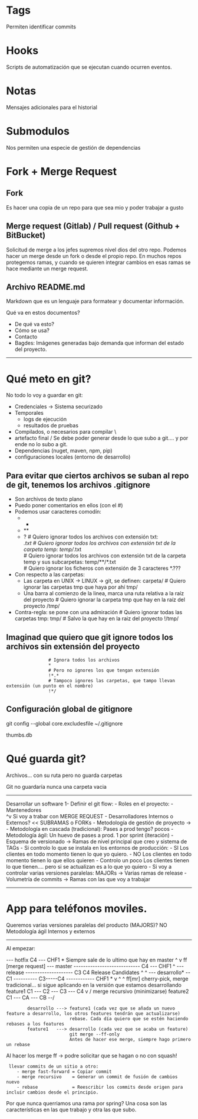 # Tags

Permiten identificar commits

# Hooks

Scripts de automatización que se ejecutan cuando ocurren eventos.

# Notas

Mensajes adicionales para el historial

# Submodulos

Nos permiten una especie de gestión de dependencias

# Fork + Merge Request

## Fork

Es hacer una copia de un repo para que sea mio y poder trabajar a gusto

## Merge request (Gitlab) / Pull request (Github + BitBucket)

Solicitud de merge a los jefes supremos nivel dios del otro repo.
Podemos hacer un merge desde un fork o desde el propio repo. 
En muchos repos protegemos ramas, y cuando se quieren integrar cambios en esas ramas se hace mediante un merge request.

## Archivo README.md

Markdown que es un lenguaje para formatear y documentar información.

Qué va en estos documentos?
- De qué va esto?
- Cómo se usa?
- Contacto
- Bagdes: Imágenes generadas bajo demanda que informan del estado del proyecto.

---

# Qué meto en git?

No todo lo voy a guardar en git:
- Credenciales -> Sistema securizado
- Temporales
  - logs de ejecución
  - resultados de pruebas
- Compilados, o necesarios para compilar \
- artefacto final                        / Se debe poder generar desde lo que subo a git.... y por ende no lo subo a git.
- Dependencias (nuget, maven, npm, pip)
- configuraciones locales (entorno de desarrollo)

## Para evitar que ciertos archivos se suban al repo de git, tenemos los archivos .gitignore

- Son archivos de texto plano
- Puedo poner comentarios en ellos (con el #)
- Podemos usar caracteres comodín:
  - *
  - **
  - ?
                                                    # Quiero ignorar todos los archivos con extensión txt:                
                                                    *.txt
                                                    # Quiero ignorar todos los archivos con extensión txt de la carpeta temp:
                                                    temp/*.txt                
                                                    # Quiero ignorar todos los archivos con extensión txt de la carpeta temp y sus subcarpetas:
                                                    temp/**/*.txt                
                                                    # Quiero ignorar los ficheros con extensión de 3 caracteres
                                                    *.???
- Con respecto a las carpetas:
    - Las carpeta en UNIX -> LINUX -> git, se definen: carpeta/
                                                    # Quiero ignorar las carpetas tmp que haya por ahí
                                                    tmp/
    - Una barra al comienzo de la linea, marca una ruta relativa a la raíz del proyecto 
                                                    # Quiero ignorar la carpeta tmp que hay en la raíz del proyecto
                                                    /tmp/
- Contra-regla: se pone con una admiración
                                                    # Quiero ignorar todas las carpetas tmp:
                                                    tmp/
                                                    # Salvo la que hay en la raiz del proyecto
                                                    !/tmp/

## Imaginad que quiero que git ignore todos los archivos sin extensión del proyecto

                    # Ignora todos los archivos
                    *
                    # Pero no ignores los que tengan extensión
                    !*.*    
                    # Tampoco ignores las carpetas, que tampo llevan extensión (un punto en el nombre)
                    !*/


## Configuración global de gitignore

git config --global core.excludesfile ~/.gitignore

thumbs.db

# Qué guarda git?

Archivos... con su ruta
pero no guarda carpetas

Git no guardaría nunca una carpeta vacia

----

Desarrollar un software
1- Definir el git flow:
    - Roles en el proyecto:
      - Mantenedores        
            ^v Si voy a trabar con MERGE REQUEST
      - Desarrolladores     Internos o Externos? << SUBRAMAS o FORKs
    - Metodología de gestión de proyecto                    -> 
      - Metodología en cascada (tradicional): Pases a prod tengo? pocos
      - Metodología ágil: Un huevo de pases a prod. 1 por sprint (iteración)
    - Esquema de versionado                                 -> Ramas de nivel principal que creo y sistema de TAGs
      - Si controlo lo que se instala en los entornos de producción:
          - SI                  Los clientes en todo momento tienen lo que yo quiero.
          - NO                  Los clientes en todo momento tienen lo que ellos quieren
          - Controlo un poco    Los clientes tienen lo que tienen.... pero si se actualizan es a lo que yo quiero
      - Si voy a controlar varias versiones paralelas: MAJORs -> Varias ramas de release
    - Volumetría de commits                                 -> Ramas con las que voy a trabajar

---
# App para teléfonos moviles.

Queremos varias versiones paralelas del producto (MAJORS)? NO
Metodología ágil
Internos y externos

--- 

Al empezar:

--- hotfix                              C4 --- CHF1 *               Siempre sale de lo ultimo que hay en master
                                         ^      v ff [merge request]
--- master ---------------------------- C4 --- CHF1
                                         ^
--- release -------------------- C3     C4   Release Candidates
                                  ^      ^
--- desarrollo* -- C1 ---------- C3-----C4 ------------ CHF1 *
                    v             ^      ^ ff[mr]     cherry-pick, merge tradicional... si sigue aplicando en la versión que estamos desarrollando
     feature1      C1 --- C2 --- C3 --- C4
                    v                  / merge recursivo (minimizarse)
     feature2      C1 --- CA --- CB --/

            desarrollo ---> feature1 (cada vez que se añada un nuevo feature a desarrollo, los otros features tendrán que actualizarse)
                            rebase. Cada día quiero que se estén haciendo rebases a los features
            feature1   ---> desarrollo (cada vez que se acaba un feature)
                            git merge --ff-only
                            Antes de hacer ese merge, siempre hago primero un rebase

Al hacer los merge ff -> podre solicitar que se hagan o no con squash!

     llevar commits de un sitio a otro:
        - merge fast-forward = Copiar commit
        - merge recursivo    = Generar un commit de fusión de cambios nuevo
        - rebase             = Reescribir los commits desde origen para incluir cambios desde el principio.


Por que nunca querriamos una rama por spring? Una cosa son las características en las que trabajo y otra las que subo.
